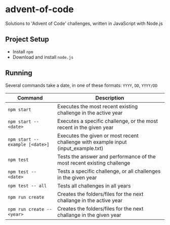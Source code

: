 # advent-of-code

Solutions to 'Advent of Code' challenges, written in JavaScript with Node.js

## Project Setup

- Install `npm`
- Download and install `node.js`

## Running

Several commands take a date, in one of these formats: `YYYY`, `DD`, `YYYY/DD`

| Command | Description |
| --- | --- |
| `npm start` | Executes the most recent existing challenge in the active year |
| `npm start -- <date>` | Executes a specific challenge, or the most recent in the given year |
| `npm start -- example [<date>]` | Executes the given or most recent challenge with example input (input_example.txt) |
| `npm test` | Tests the answer and performance of the most recent existing challenge |
| `npm test -- <date>` | Tests a specific challenge, or all challenges in the given year |
| `npm test -- all` | Tests all challenges in all years |
| `npm run create` | Creates the folders/files for the next challange in the active year |
| `npm run create -- <year>` | Creates the folders/files for the next challange in the given year |

